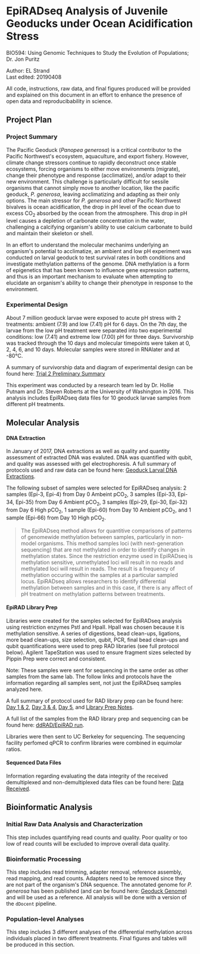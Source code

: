 # EpiRADseq Analysis of Juvenile Geoducks under Ocean Acidification Stress
BIO594: Using Genomic Techniques to Study the Evolution of Populations; Dr. Jon Puritz  

Author: EL Strand  
Last edited: 20190408  

All code, instructions, raw data, and final figures produced will be provided and explained on this document in an effort to enhance the presence of open data and reproducibability in science.

## Project Plan
### Project Summary
The Pacific Geoduck (*Panopea generosa*) is a critical contributor to the Pacific Northwest's ecosystem, aquaculture, and export fishery. However, climate change stressors continue to rapidly deconstruct once stable ecosystems, forcing organisms to either move environments (migrate), change their phenotype and response (acclimatize), and/or adapt to their new environment. This challenge is particularly difficult for sessile organisms that cannot simply move to another location, like the pacific geoduck, *P. generosa*, leaving acclimatizing and adapting as their only options. The main stressor for *P. generosa* and other Pacific Northwest bivalves is ocean acidification, the drop in pH level of the ocean due to excess CO<sub>2</sub> absorbed by the ocean from the atmosphere. This drop in pH level causes a depletion of carbonate concentration in the water, challenging a calcifying organism's ability to use calcium carbonate to build and maintain their skeleton or shell.

In an effort to understand the molecular mechanims underlying an organism's potential to acclimatize, an ambient and low pH experiment was conducted on larval geoduck to test survival rates in both conditions and investigate methylation patterns of the genome. DNA methylation is a form of epigenetics that has been known to influence gene expression patterns, and thus is an important mechanism to evaluate when attempting to elucidate an organism's ability to change their phenotype in response to the environment. 


### Experimental Design
About 7 million geoduck larvae were exposed to acute pH stress with 2 treatments: ambient (7.9) and low (7.41) pH for 6 days. On the 7th day, the larvae from the low pH treatment were separated into two experimental conditions: low (7.41) and extreme low (7.00) pH for three days. Survivorship was tracked through the 10 days and molecular timepoints were taken at 0, 2, 4, 6, and 10 days. Molecular samples were stored in RNAlater and at -80°C. 

A summary of survivorship data and diagram of experimental design can be found here: [Trial 2 Preliminary Summary](https://safsoa.wordpress.com/2016/03/19/trial-2-preliminary-summary/)

This experiment was conducted by a research team led by Dr. Hollie Putnam and Dr. Steven Roberts at the University of Washington in 2016. This analysis includes EpiRADseq data files for 10 geoduck larvae samples from different pH treatments. 

## Molecular Analysis
#### DNA Extraction
In January of 2017, DNA extractions as well as quality and quantity assessment of extracted DNA was evaluted. DNA was quantified with qubit, and quality was assessed with gel electrophoresis. A full summary of protocols used and raw data can be found here: [Geoduck Larval DNA Extractions](https://hputnam.github.io/Putnam_Lab_Notebook/Geoduck_Larval_DNA_Extractions/). 

The following subset of samples were selected for EpiRADseq analysis: 2 samples (Epi-3, Epi-4) from Day 0 Ambeint pCO<sub>2</sub>, 3 samples (Epi-33, Epi-34, Epi-35) from Day 6 Ambient pCO<sub>2</sub>, 3 samples (Epi-29, Epi-30, Epi-32) from Day 6 High pCO<sub>2</sub>, 1 sample (Epi-60) from Day 10 Ambient pCO<sub>2</sub>, and 1 sample (Epi-66) from Day 10 High pCO<sub>2</sub>.  

> The EpiRADseq method allows for quantitive comparisons of patterns of genomewide methylation between samples, particularly in non-model organisms. This method samples loci (with next-generation sequencing) that are not methylated in order to identify changes in methylation states. Since the restriction enzyme used in EpiRADseq is methylation sensitive, unmethylated loci will result in no reads and methylated loci will result in reads. The result is a frequency of methylation occuring within the samples at a particular sampled locus. EpiRADseq allows researchers to identify differential methylation between samples and in this case, if there is any affect of pH treatment on methylation patterns between treatments. 

#### EpiRAD Library Prep
Libraries were created for the samples selected for EpiRADseq analysis using restriction enzymes PstI and HpaII. HpaII was chosen because it is methylation sensitive. A series of digestions, bead clean-ups, ligations, more bead clean-ups, size selection, qubit, PCR, final bead clean-ups and qubit quantifications were used to prep RAD libraries (see full protocol below). Agilent TapeStation was used to ensure fragment sizes selected by Pippin Prep were correct and consistent.

Note: These samples were sent for sequencing in the same order as other samples from the same lab. The follow links and protocols have the information regarding all samples sent, not just the EpiRADseq samples analyzed here.

A full summary of protocol used for RAD library prep can be found here: [Day 1 & 2](http://onsnetwork.org/jdimond/2016/08/02/rad-sequencing-days-12/), [Day 3 & 4](http://onsnetwork.org/jdimond/2016/08/04/radseq-day-3/), [Day 5](http://onsnetwork.org/jdimond/2016/08/08/radseq-day-5/), and [Library Prep Notes](http://onsnetwork.org/jdimond/2017/02/14/rad-library-prep/).

A full list of the samples from the RAD library prep and sequencing can be found here: [ddRAD/EpiRAD run](https://docs.google.com/spreadsheets/d/1zS7lGuESGLiRUs8qdDf1aYxaYBmNHnwx51YtsAs83O4/edit#gid=1930556752). 

Libraries were then sent to UC Berkeley for sequencing. The sequencing facility perfomed qPCR to confirm libraries were combined in equimolar ratios. 

#### Sequenced Data Files
Information regarding evaluating the data integrity of the received demultiplexed and non-demultiplexed data files can be found here: [Data Received](http://onsnetwork.org/kubu4/2017/02/27/data-received-jays-coral-radseq-and-hollies-geoduck-epi-radseq/). 


## Bioinformatic Analysis
### Initial Raw Data Analysis and Characterization
This step includes quantifying read counts and quality. Poor quality or too low of read counts will be excluded to improve overall data quality.

### Bioinformatic Processing
This step includes read trimming, adapter removal, reference assembly, read mapping, and read counts. Adapters need to be removed since they are not part of the organism's DNA sequence. The annotated genome for *P. generosa* has been published (and can be found here: [Geoduck Genome](https://robertslab.github.io/sams-notebook/2019/01/15/Annotation-Geoduck-Genome-with-MAKER-Submitted-to-Mox.html)) and will be used as a reference. All analysis will be done with a version of the `dDocent` pipeline.

### Population-level Analyses
This step includes 3 different analyses of the differential methylation across individuals placed in two different treatments. Final figures and tables will be produced in this section.  




